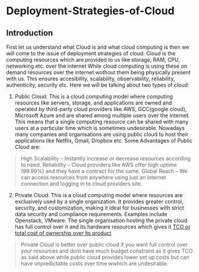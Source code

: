 # Deployment-Strategies-of-Cloud
## Introduction
First let us understand what Cloud is and what cloud computing is then we will come to the issue of deployment strategies of cloud. Cloud is the computing resources which are provided to us like storage, RAM, CPU, networking etc. over the internet
While cloud computing is using these on demand resources over the internet wothout them being physically present with us. This ensures accesibility, scalability, observability, reliability, authenticity, security etc.
Here we will be talking about two types of cloud:
1. Public Cloud: This is a cloud computing model where computing resources like servers, storage, and applications are owned and operated by third-party cloud providers like AWS, GCC(google cloud), Microsoft Azure and are shared among multiple users over the internet.
This means that a single computing resource can be shared with many users at a particular time which is sometimes undesirable. Nowadays many companies and organisations are using public cloud to host their applications like Netflix, Gmail, Dropbox etc.
Some Advantages of Public Cloud are:
> High Scalability – Instantly increase or decrease resources according to need.
> Reliability – Cloud providers like AWS offer high uptime (99.99%) and they have a contract for the same.
> Global Reach – We can access resources from anywhere using just an internet connection and logging in to cloud providers site.
2. Private Cloud: This is a cloud computing model where resources are exclusively used by a single organization. It provides greater control, security, and customization, making it ideal for businesses with strict data security and compliance requirements. Examples include Openstack, VMware.
The single organisation hosting the private cloud has full control over it and its hardware resources which gives it <ins> TCO or total cost of ownership over its product </ins>
> Private Cloud is better over public cloud if you want full control over your resources and dont have much budget constraint as it gives TCO as said above while public cloud provides lower set up costs but can have unpredictable costs over time wwhich are undesirable.

